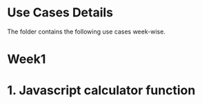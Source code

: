 # Use Cases Details
The folder contains the following use cases week-wise.

# Week1
# 1. Javascript calculator function 